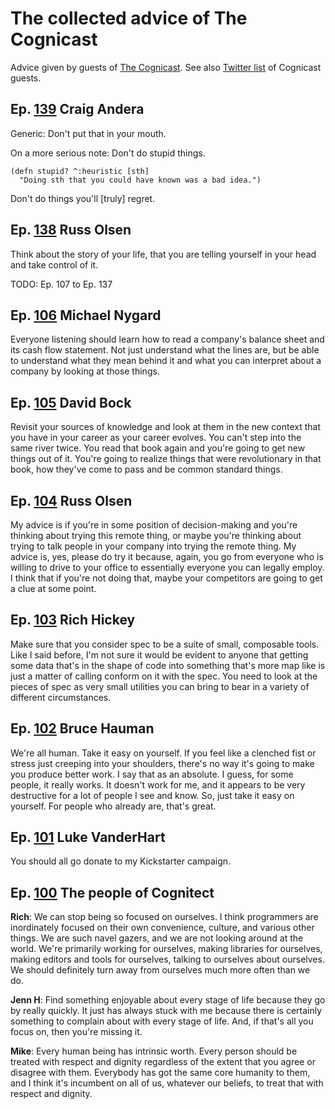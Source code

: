 # The collected advice of The Cognicast

Advice given by guests of [The Cognicast](http://blog.cognitect.com/cognicast "A podcast by Cognitect Inc. about software and the people who create it.").
See also [Twitter list](https://twitter.com/JBiserkov/lists/cognicast/members) of Cognicast guests.

## Ep. [139](http://blog.cognitect.com/cognicast/139) Craig Andera

Generic: Don't put that in your mouth.

On a more serious note: Don't do stupid things.

```
(defn stupid? ^:heuristic [sth]
  "Doing sth that you could have known was a bad idea.")
```

Don't do things you'll [truly] regret.

## Ep. [138](http://blog.cognitect.com/cognicast/138) Russ Olsen

Think about the story of your life, that you are telling yourself in your head and take control of it.

TODO: Ep. 107 to Ep. 137

## Ep. [106](http://blog.cognitect.com/cognicast/106) Michael Nygard

Everyone listening should learn how to read a company's balance sheet and its cash flow statement.  Not just understand what the lines are, but be able to understand what they mean behind it and what you can interpret about a company by looking at those things.

## Ep. [105](http://blog.cognitect.com/cognicast/105) David Bock

Revisit your sources of knowledge and look at them in the new context that you have in your career as your career evolves.  You can't step into the same river twice.  You read that book again and you're going to get new things out of it.  You're going to realize things that were revolutionary in that book, how they've come to pass and be common standard things.

## Ep. [104](http://blog.cognitect.com/cognicast/104) Russ Olsen

My advice is if you're in some position of decision-making and you're thinking about trying this remote thing, or maybe you're thinking about trying to talk people in your company into trying the remote thing.  My advice is, yes, please do try it because, again, you go from everyone who is willing to drive to your office to essentially everyone you can legally employ.  I think that if you're not doing that, maybe your competitors are going to get a clue at some point.

## Ep. [103](http://blog.cognitect.com/cognicast/103) Rich Hickey

Make sure that you consider spec to be a suite of small, composable tools.  Like I said before, I'm not sure it would be evident to anyone that getting some data that's in the shape of code into something that's more map like is just a matter of calling conform on it with the spec.  You need to look at the pieces of spec as very small utilities you can bring to bear in a variety of different circumstances.

## Ep. [102](http://blog.cognitect.com/cognicast/102) Bruce Hauman

We're all human.  Take it easy on yourself.  If you feel like a clenched fist or stress just creeping into your shoulders, there's no way it's going to make you produce better work.  I say that as an absolute.  I guess, for some people, it really works.  It doesn't work for me, and it appears to be very destructive for a lot of people I see and know.  So, just take it easy on yourself.  For people who already are, that's great.

## Ep. [101](http://blog.cognitect.com/cognicast/101) Luke VanderHart

You should all go donate to my Kickstarter campaign.

## Ep. [100](http://blog.cognitect.com/cognicast/100) The people of Cognitect

**Rich**: We can stop being so focused on ourselves.  I think programmers are inordinately focused on their own convenience, culture, and various other things.  We are such navel gazers, and we are not looking around at the world.  We're primarily working for ourselves, making libraries for ourselves, making editors and tools for ourselves, talking to ourselves about ourselves.  We should definitely turn away from ourselves much more often than we do.

**Jenn H**: Find something enjoyable about every stage of life because they go by really quickly.  It just has always stuck with me because there is certainly something to complain about with every stage of life.  And, if that's all you focus on, then you're missing it.

**Mike**:  Every human being has intrinsic worth.  Every person should be treated with respect and dignity regardless of the extent that you agree or disagree with them.  Everybody has got the same core humanity to them, and I think it's incumbent on all of us, whatever our beliefs, to treat that with respect and dignity.
